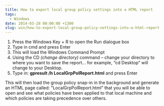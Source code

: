 ```yaml
---
title: How to export local group policy settings into a HTML report
tags:
  - Windows
date: 2014-03-28 00:00:00 +1300
slug: win/how-to-export-local-group-policy-settings-into-a-html-report
---
```


  1. Press the Windows Key + R to open the Run dialogue box
  2. Type in cmd and press Enter
  3. This will load the Windows Command Prompt
  4. Using the CD _(change directory)_ command – change your directory to where you want to save the report&#8230; for example, “cd Desktop” will change to your Desktop.
  5. Type in: **gpresult /h LocalGrpPolReport.html** and press Enter

This will then load the group policy snap-in in the background and generate an HTML page called: &#8220;LocalGrpPolReport.html&#8221; that you will be able to open and see what policies have been applied to that local machine and which policies are taking precedence over others.
